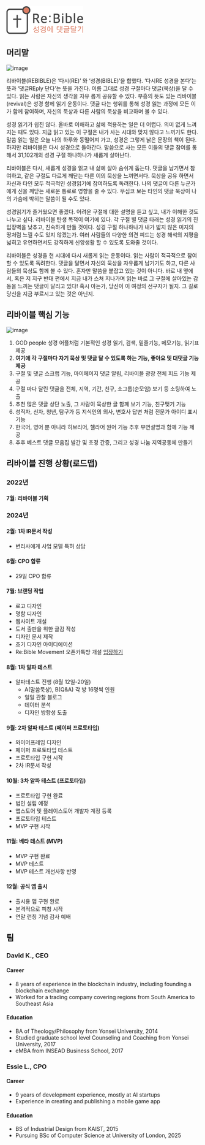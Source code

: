 ![Re:Bible logo](/logo.png)

## 머리말

![image](https://github.com/user-attachments/assets/1ad0f7d5-6c30-42ab-b60c-bda247882e77)

리바이블(REBIBLE)은 ‘다시(RE)’ 와 ‘성경(BIBLE)’을 합했다. ‘다시RE 성경을 본다’는 뜻과 ‘댓글REply 단다’는 뜻을 가진다. 이름 그대로 성경 구절마다 댓글(묵상)을 달 수 있다. 읽는 사람은 자신의 생각을 자유 롭게 공유할 수 있다. 부흥의 뜻도 있는 리바이블(revival)은 성경 함께 읽기 운동이다. 댓글 다는 행위를 통해 성경 읽는 과정에 모든 이가 함께 참여하며, 자신의 묵상과 다른 사람의 묵상을 비교하며 볼 수 있다.

성경 읽기가 쉽진 않다. 올바로 이해하고 삶에 적용하는 일은 더 어렵다. 의미 없게 느껴지는 때도 있다. 지금 읽고 있는 이 구절은 내가 사는 시대와 맞지 않다고 느끼기도 한다. 말씀 읽는 일은 오늘 나의 하루와 동떨어져 가고, 성경은 그렇게 낡은 문장의 책이 된다. 하지만 리바이블은 다시 성경으로 돌아간다. 말씀으로 사는 모든 이들의 댓글 참여를 통해서 31,102개의 성경 구절 하나하나가 새롭게 살아난다.

리바이블은 다시, 새롭게 성경을 읽고 내 삶에 살아 숨쉬게 돕는다. 댓글을 남기면서 참여하고, 같은 구절도 다르게 깨닫는 다른 이의 묵상을 느끼면서다. 묵상을 공유 하면서 자신과 타인 모두 적극적인 성경읽기에 참여하도록 독려한다. 나의 댓글이 다른 누군가에게 신을 깨닫는 새로운 통로로 영향을 줄 수 있다. 무심코 보는 타인의 댓글 묵상이 나의 가슴에 박히는 말씀이 될 수도 있다.

성경읽기가 즐거웠으면 좋겠다. 어려운 구절에 대한 설명을 듣고 싶고, 내가 이해한 것도 나누고 싶다. 리바이블 탄생 목적이 여기에 있다. 각 구절 별 댓글 타래는 성경 읽기의 진입장벽을 낮추고, 친숙하게 만들 것이다. 성경 구절 하나하나가 내가 밟지 않은 미지의 땅처럼 느낄 수도 있지 않겠는가. 여러 사람들의 다양한 의견 피드는 성경 해석의 지평을 넓히고 유연하면서도 강직하게 신앙생활 할 수 있도록 도와줄 것이다.

리바이블은 성경을 현 시대에 다시 새롭게 읽는 운동이다. 읽는 사람이 적극적으로 참여할 수 있도록 독려한다. 댓글을 달면서 자신의 묵상을 자유롭게 남기기도 하고, 다른 사람들의 묵상도 함께 볼 수 있다. 혼자만 말씀을 붙잡고 있는 것이 아니다. 바로 내 옆에서, 혹은 저 지구 반대 편에서 지금 내가 스쳐 지나가며 읽는 바로 그 구절에 살아있는 감동을 느끼는 댓글이 달리고 있다! 혹시 아는가, 당신이 이 여정의 선구자가 될지.
그 길로 당신을 지금 부르시고 있는 것은 아닌지.

## 리바이블 핵심 기능

![image](https://github.com/user-attachments/assets/d12d3ab9-e49b-4512-9475-f9e62db1c56c)

1. GOD people 성경 어플처럼 기본적인 성경 읽기, 검색, 밑줄기능, 메모기능, 읽기표 제공
2. **여기에 각 구절마다 자기 묵상 및 댓글 달 수 있도록 하는 기능, 좋아요 및 대댓글 기능 제공**
3. 구절 및 댓글 스크랩 기능, 마이페이지 댓글 알림, 리바이블 광장 전체 피드 기능 제공
4. 구절 마다 달린 댓글을 전체, 지역, 기간, 친구, 소그룹(순모임) 보기 등 소팅하여 노출
5. 추천 많은 댓글 상단 노출, 그 사람이 묵상한 글 함께 보기 기능, 친구맺기 기능
6. 성직자, 신자, 청년, 탐구가 등 지식인의 의사, 변호사 답변 처럼 전문가 아이디 표시 기능
7. 한국어, 영어 뿐 아니라 히브리어, 헬라어 원어 기능 추후 부연설명과 함께 기능 제공
8. 추후 베스트 댓글 모음집 발간 및 초정 간증, 그리고 성경 나눔 지역공동체 만들기

## 리바이블 진행 상황(로드맵)

### 2022년

#### 7월: 리바이블 기획

### 2024년

#### 2월: 1차 IR문서 작성

- 변리사에게 사업 모델 특허 상담

#### 6월: CPO 합류

- 29일 CPO 합류

#### 7월: 브랜딩 작업

- 로고 디자인
- 명함 디자인
- 웹사이트 개설
- 도서 출판을 위한 글감 작성
- 디자인 문서 제작
- 초기 디자인 아이디에이션
- Re:Bible Movement 오픈카톡방 개설 [입장하기](https://open.kakao.com/o/gO3QEzDg)

#### 8월: 1차 알파 테스트

- 알파테스트 진행 (8월 12일-20일)
  - A(말씀묵상), B(Q&A) 각 방 16명씩 인원
  - 일일 관찰 블로그
  - 데이터 분석
  - 디자인 방향성 도출

#### 9월: 2차 알파 테스트 (페이퍼 프로토타입)

- 와이어프레임 디자인
- 페이퍼 프로토타입 테스트
- 프로토타입 구현 시작
- 2차 IR문서 작성

#### 10월: 3차 알파 테스트 (프로토타입)

- 프로토타입 구현 완료
- 법인 설립 예정
- 앱스토어 및 플레이스토어 개발자 계정 등록
- 프로토타입 테스트
- MVP 구현 시작

#### 11월: 베타 테스트 (MVP)

- MVP 구현 완료
- MVP 테스트
- MVP 테스트 개선사항 반영

#### 12월: 공식 앱 출시

- 출시용 앱 구현 완료
- 본격적으로 피칭 시작
- 연말 런칭 기념 감사 예배

## 팀

### David K., CEO

#### Career

- 8 years of experience in the blockchain industry, including founding a blockchain exchange
- Worked for a trading company covering regions from South America to Southeast Asia

#### Education

- BA of Theology/Philosophy from Yonsei University, 2014
- Studied graduate school level Counseling and Coaching from Yonsei University, 2017
- eMBA from INSEAD Business School, 2017

### Essie L., CPO

#### Career

- 9 years of development experience, mostly at AI startups
- Experience in creating and publishing a mobile game app

#### Education

- BS of Industrial Design from KAIST, 2015
- Pursuing BSc of Computer Science at University of London, 2025
